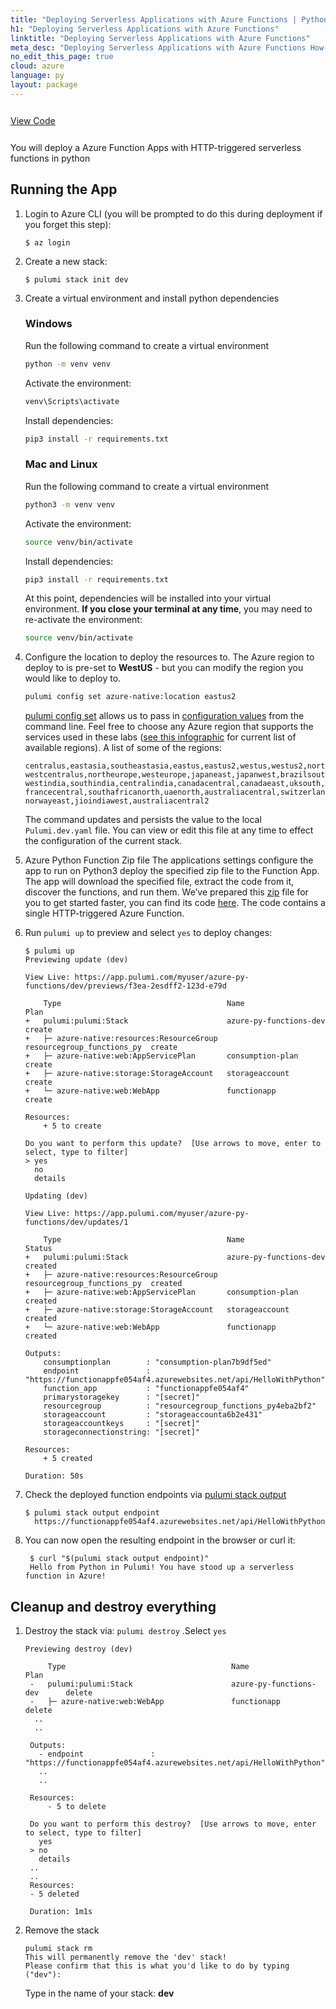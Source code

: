 ```yaml
---
title: "Deploying Serverless Applications with Azure Functions | Python"
h1: "Deploying Serverless Applications with Azure Functions"
linktitle: "Deploying Serverless Applications with Azure Functions"
meta_desc: "Deploying Serverless Applications with Azure Functions How-to Guide using Python"
no_edit_this_page: true
cloud: azure
language: py
layout: package
---
```


<!-- WARNING: this page was generated by a tool. Do not edit it by hand. -->
<!-- To change it, please see https://github.com/pulumi/registry/tree/master/tools/mktutorial. -->

<p class="mb-4 inline-flex items-center">
    <a class="rounded-md font-display text-lg text-white bg-white border-2 border-blue-600 px-3 mr-2 whitespace-no-wrap hover:text-white" style="height: 45px; line-height: 41px;" href="https://github.com/pulumi/examples/tree/master/azure-py-functions" target="_blank">
        <span class="flex items-center">
            <i class="fab fa-github pr-1.5"></i>
            <span>View Code</span>
        </span>
    </a>
</p>


You will deploy a Azure Function Apps with HTTP-triggered serverless functions in python

## Running the App

1.  Login to Azure CLI (you will be prompted to do this during deployment if you forget this step):

    ```
    $ az login
    ```

1.  Create a new stack:

    ```
    $ pulumi stack init dev
    ```


1. Create a virtual environment and install python dependencies

    ### Windows
    Run the following command to create a virtual environment
    ```bash
    python -m venv venv
    ```

    Activate the environment:
    ```bash
    venv\Scripts\activate
    ```

    Install dependencies:
    ```bash
    pip3 install -r requirements.txt
    ```
    ### Mac and Linux
    Run the following command to create a virtual environment
    ```bash
    python3 -m venv venv
    ```

    Activate the environment:
    ```bash
    source venv/bin/activate
    ```

    Install dependencies:
    ```bash
    pip3 install -r requirements.txt
    ```

    At this point, dependencies will be installed into your virtual environment. **If you close your terminal at any time**, you may need to re-activate the environment:
    ```bash
    source venv/bin/activate
    ```

1.  Configure the location to deploy the resources to.  The Azure region to deploy to is pre-set to **WestUS** - but you can modify the region you would like to deploy to.

    ```bash
    pulumi config set azure-native:location eastus2
    ```

    [pulumi config set](https://www.pulumi.com/docs/reference/cli/pulumi_config_set/) allows us to pass in [configuration values](https://www.pulumi.com/docs/intro/concepts/config/#setting-and-getting-configuration-values) from the command line.
    Feel free to choose any Azure region that supports the services used in these labs ([see this infographic](https://azure.microsoft.com/en-us/global-infrastructure/regions/) for current list of available regions).  A list of some of the regions:

    ```
    centralus,eastasia,southeastasia,eastus,eastus2,westus,westus2,northcentralus,southcentralus,
    westcentralus,northeurope,westeurope,japaneast,japanwest,brazilsouth,australiasoutheast,australiaeast,
    westindia,southindia,centralindia,canadacentral,canadaeast,uksouth,ukwest,koreacentral,koreasouth,
    francecentral,southafricanorth,uaenorth,australiacentral,switzerlandnorth,germanywestcentral,
    norwayeast,jioindiawest,australiacentral2
    ```

    The command updates and persists the value to the local `Pulumi.dev.yaml` file. You can view or edit this file at any time to effect the configuration of the current stack.

1. Azure Python Function Zip file
   The applications settings configure the app to run on Python3 deploy the specified zip file to the Function App. The app will download the specified file, extract the code from it, discover the functions, and run them. We’ve prepared this [zip](https://github.com/tusharshahrs/demo/blob/main/content/lab/pulumi/azure-native/python/app/HelloWithPython.zip) file for you to get started faster, you can find its code [here](https://github.com/tusharshahrs/demo/tree/main/content/lab/pulumi/azure-native/python/app). The code contains a single HTTP-triggered Azure Function.

1. Run `pulumi up` to preview and select `yes` to deploy changes:

    ```
    $ pulumi up
    Previewing update (dev)

    View Live: https://app.pulumi.com/myuser/azure-py-functions/dev/previews/f3ea-2esdff2-123d-e79d

        Type                                     Name                        Plan       
    +   pulumi:pulumi:Stack                      azure-py-functions-dev      create     
    +   ├─ azure-native:resources:ResourceGroup  resourcegroup_functions_py  create     
    +   ├─ azure-native:web:AppServicePlan       consumption-plan            create     
    +   ├─ azure-native:storage:StorageAccount   storageaccount              create     
    +   └─ azure-native:web:WebApp               functionapp                 create     
    
    Resources:
        + 5 to create

    Do you want to perform this update?  [Use arrows to move, enter to select, type to filter]
    > yes
      no
      details

    Updating (dev)

    View Live: https://app.pulumi.com/myuser/azure-py-functions/dev/updates/1

        Type                                     Name                        Status      
    +   pulumi:pulumi:Stack                      azure-py-functions-dev      created     
    +   ├─ azure-native:resources:ResourceGroup  resourcegroup_functions_py  created     
    +   ├─ azure-native:web:AppServicePlan       consumption-plan            created     
    +   ├─ azure-native:storage:StorageAccount   storageaccount              created     
    +   └─ azure-native:web:WebApp               functionapp                 created     
    
    Outputs:
        consumptionplan        : "consumption-plan7b9df5ed"
        endpoint               : "https://functionappfe054af4.azurewebsites.net/api/HelloWithPython"
        function_app           : "functionappfe054af4"
        primarystoragekey      : "[secret]"
        resourcegroup          : "resourcegroup_functions_py4eba2bf2"
        storageaccount         : "storageaccounta6b2e431"
        storageaccountkeys     : "[secret]"
        storageconnectionstring: "[secret]"

    Resources:
        + 5 created

    Duration: 50s
    ```

1.  Check the deployed function endpoints via [pulumi stack output](https://www.pulumi.com/docs/reference/cli/pulumi_stack_output/)

    ```
    $ pulumi stack output endpoint
      https://functionappfe054af4.azurewebsites.net/api/HelloWithPython

1. You can now open the resulting endpoint in the browser or curl it:
   ```
    $ curl "$(pulumi stack output endpoint)"
    Hello from Python in Pulumi! You have stood up a serverless function in Azure!
    ```

## Cleanup and destroy everything

1. Destroy the stack via: `pulumi destroy`   .Select `yes`
   ```
   Previewing destroy (dev)
    
        Type                                     Name                        Plan       
    -   pulumi:pulumi:Stack                      azure-py-functions-dev      delete     
    -   ├─ azure-native:web:WebApp               functionapp                 delete          
     ..
     ..  
    
    Outputs:
      - endpoint               : "https://functionappfe054af4.azurewebsites.net/api/HelloWithPython"
      ..
      ..

    Resources:
        - 5 to delete

    Do you want to perform this destroy?  [Use arrows to move, enter to select, type to filter]
      yes
    > no
      details
    ..
    ..
    Resources:
    - 5 deleted

    Duration: 1m1s  
   ```

1. Remove the stack

    ```
    pulumi stack rm
    This will permanently remove the 'dev' stack!
    Please confirm that this is what you'd like to do by typing ("dev"): 
    ```

    Type in the name of your stack:  **dev**
